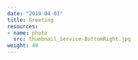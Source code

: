 ```yaml
---
date: "2019-04-01"
title: Greeting
resources:
- name: photo
  src: thumbnail_Service-BottomRight.jpg
weight: 40
---
```


